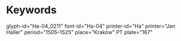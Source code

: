 # Keywords
glyph-id="Ha-04_0211"
font-id="Ha-04"
printer-id="Ha"
printer="Jan Haller"
period="1505–1525"
place="Kraków"
PT plate="167"
